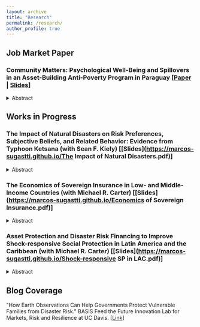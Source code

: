 ```yaml
---
layout: archive
title: "Research"
permalink: /research/
author_profile: true
---
```


## Job Market Paper

### Community Matters: Psychological Well-Being and Spillovers in an Asset-Building Anti-Poverty Program in Paraguay [[Paper](https://marcos-sugastti.github.io/Sugastti_JMP.pdf) | [Slides](https://marcos-sugastti.github.io/Graduation.pdf)]

<details>
<summary>Abstract</summary>
<br>
Asset-building anti-poverty programs that follow BRAC’s graduation approach generally yield positive average treatment effects on economic variables, though these figures obscure
sizable heterogeneity, and the psychological effects of the programs remain understudied. Leveraging a randomized controlled trial with a staggered rollout and saturation
design, I examine how and for whom the Paraguayan government’s graduation program works. Midline findings indicate that while the program improves key economic outcomes for most treated households, impacts vary widely across the distribution of participants. I also find that the program worsens the psychological state of beneficiaries mid-program, with measures of depression, locus of control, aspirations, and self-efficacy suggesting that the expectation for program participants to transform their livelihoods may induce stress. A saturation analysis shows that this psychological decline seems to be attenuated in communities with a greater share of beneficiary households, highlighting the role of community
dynamics in supporting participants. In fact, psychological factors may act as an important source of spillover effects, as beneficiaries in these communities experience better economic
outcomes than those in communities where fewer neighbors receive the program. The paper discusses what these findings imply for the cost-effective design and implementation of graduation programs.
</details>

## Works in Progress

### The Impact of Natural Disasters on Risk Preferences, Subjective Beliefs, and Related Behavior: Evidence from Typhoon Ketsana (with Sean F. Kiely) [[Slides](https://marcos-sugastti.github.io/The Impact of Natural Disasters.pdf)]

<details>
<summary>Abstract</summary>
<br>
We study how individuals' risk preferences, subjective beliefs about future shocks, and related behavior change following a natural disaster. We focus on the impact of Typhoon Ketsana in 2009—one of the most devastating storms to hit Southeast Asia in recent times. Our analysis reveals that individuals who were affected by the typhoon become more risk averse a year after landfall. This effect persists up to four years later. We base our findings on household-level panel data from Vietnam and a difference-in-differences strategy with a continuous treatment variable that exploits variation in the intensity of the typhoon. We conclude that a standard deviation (SD) increase in excess rainfall during the typhoon leads to a 0.23 SD increase in risk averseness one year after landfall, and a 0.24 SD increase four years after landfall. Moreover, individuals exposed to higher excess rainfall are more likely to believe that storms will not transpire in the following five years or will occur with reduced frequency. This result supports the view that the main observed effects on risk preferences indeed reflect updated risk attitudes, rather than changes in the subjective probability structure assigned to the occurrence of storms. Finally, we show that individuals exposed to the typhoon increase their insurance purchasing in the long term. Our paper contributes to the literature that empirically documents how negative shocks may alter risk preferences and helps illuminate the way climate-related hazards can induce changes in the attitudes and economic behavior of individuals.
<br>
<i>Working paper available upon request.</i>
</details>

### The Economics of Sovereign Insurance in Low- and Middle-Income Countries (with Michael R. Carter) [[Slides](https://marcos-sugastti.github.io/Economics of Sovereign Insurance.pdf)]

<details>
<summary>Abstract</summary>
<br>
The increased frequency and severity of natural disasters have led to the emergence of new tools for disaster risk finance, including sovereign index insurance contracts that provide governments with budgetary support for infrastructure replacement costs and excess social protection payments that accumulate in the wake of hurricanes and droughts. While multiple factors must be considered when determining whether such contracts are warranted, here we focus on core economic considerations: when does the protection offered by these sovereign contracts make sound public finance sense? To address this question, we propose two conceptual metrics. The first is based on minimizing the economic cost of meeting disaster-induced excess budgetary expenditures. The second focuses on maximizing social welfare within a fixed government budget. We then illustrate the use of these concepts using data from Kenya and analyzing the efficacy of an example parametric sovereign risk contract developed to meet the country’s excess social protection needs resulting from drought events in the rangeland areas. While we stress that the benchmark data available for evaluating the contract are imperfect, we find that the proposed contract outperforms a go-it-alone (no insurance) policy under both metrics, even when we assume commercial mark-up rates on the insurance. We also find that the proposed contract falls well short of what a perfect parametric contract could achieve, highlighting the importance of quality assessment methodologies to compare alternative options. Overall, we propose a methodology for comparing the performance of different sovereign-level parametric insurance contracts and establishing a minimum quality threshold.
</details>

### Asset Protection and Disaster Risk Financing to Improve Shock-responsive Social Protection in Latin America and the Caribbean (with Michael R. Carter) [[Slides](https://marcos-sugastti.github.io/Shock-responsive SP in LAC.pdf)]

<details>
<summary>Abstract</summary>
<br>
In Latin America and the Caribbean (LAC), the poorest and most vulnerable households predominantly engage in informal work or self-employment and are often beyond the reach of conventional income maintenance programs that provide shock-responsive social protection for the formally employed. While the poorest households sometimes benefit from conditional cash transfers and economic inclusion asset-building programs, making these programs shock-responsive requires recognizing these households as active economic actors who need to build and protect the assets crucial to their livelihood and resilience. Although there has been some progress toward making cash transfer schemes shock-responsive, we argue that effective social protection for this population must extend beyond scalable cash payments and include customizable asset protection schemes tailored to individual asset exposure. The payoffs from such schemes could be substantial in terms of improved asset accumulation incentives, long-term poverty reduction, and resilience. These schemes could leverage parametric disaster risk financing instruments of the sort already present in the region to provide predictable, reliable, and customizable support to the target population. In addition to our core argument concerning the protection of the poorest in LAC, we also examine the role of parametric or index insurance products in underwriting scalable social protection obligations of governments. Our analysis suggests a cautionary perspective on the conventional logic regarding the important role that parametric insurance products can play as a form of stochastic government support. We show that the degree of reliance on these products depends critically on the reliability of the underlying parametric index. This point is particularly important given our emphasis on the need for reliable social protection programs that enhance and sustain asset building and protection for the poorest.
<br>
<i>Working paper available upon request.</i>
</details>

## Blog Coverage

"How Earth Observations Can Help Governments Protect Vulnerable Families from Disaster Risk." BASIS Feed the Future Innovation Lab for Markets, Risk and Resilience at UC Davis. [[Link](https://basis.ucdavis.edu/news/how-earth-observations-can-help-governments-protect-vulnerable-families-disaster-risk)]

